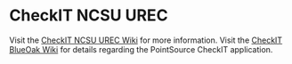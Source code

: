 # CheckIT NCSU UREC

Visit the [CheckIT NCSU UREC Wiki](https://github.com/sportsprograms-ncsu/checkit-ncsu-urec/wiki) for more information. Visit the [CheckIT BlueOak Wiki](https://github.com/PointSource/checkit-blueoak/wiki) for details regarding the PointSource CheckIT application.
